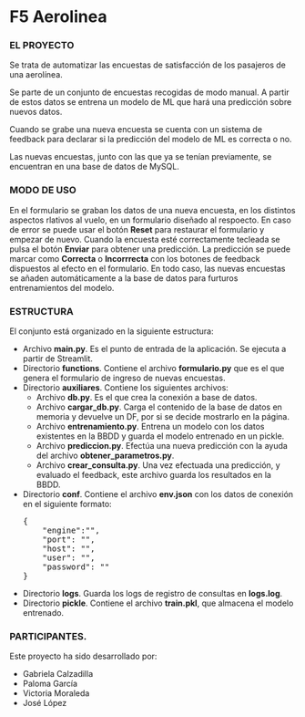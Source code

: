 # F5 Aerolinea

### EL PROYECTO

Se trata de automatizar las encuestas de satisfacción de los pasajeros de una aerolínea.

Se parte de un conjunto de encuestas recogidas de modo manual. A partir de estos datos se entrena un modelo de ML
que hará una predicción sobre nuevos datos.

Cuando se grabe una nueva encuesta se cuenta con un sistema de feedback para declarar si la predicción del modelo de ML es correcta o no.

Las nuevas encuestas, junto con las que ya se tenían previamente, se encuentran en una base de datos de MySQL.

### MODO DE USO

En el formulario se graban los datos de una nueva encuesta, en los distintos aspectos rlativos al vuelo, en un formulario diseñado al respoecto.
En caso de error se puede usar el botón **Reset** para restaurar el formulario y empezar de nuevo.
Cuando la encuesta esté correctamente tecleada se pulsa el botón **Enviar** para obtener una predicción.
La predicción se puede marcar como **Correcta** o **Incorrrecta** con los botones de feedback dispuestos al efecto en el formulario.
En todo caso, las nuevas encuestas se añaden automáticamente a la base de datos para furturos entrenamientos del modelo.

### ESTRUCTURA
El conjunto está organizado en la siguiente estructura:
  + Archivo **main.py**. Es el punto de entrada de la aplicación. Se ejecuta a partir de Streamlit.
  + Directorio **functions**. Contiene el archivo **formulario.py** que es el que genera el formulario de ingreso de nuevas encuestas.
  + Directorio **auxiliares**. Contiene los siguientes archivos:
    + Archivo **db.py**. Es el que crea la conexión a base de datos.
    + Archivo **cargar_db.py**. Carga el contenido de la base de datos en memoria y devuelve un DF, por si se decide mostrarlo en la página.
    + Archivo **entrenamiento.py**. Entrena un modelo con los datos existentes en la BBDD y guarda el modelo entrenado en un pickle.
    + Archivo **prediccion.py**. Efectúa una nueva predicción con la ayuda del archivo **obtener_parametros.py**.
    + Archivo **crear_consulta.py**. Una vez efectuada una predicción, y evaluado el feedback, este archivo guarda los resultados en la BBDD.
  + Directorio **conf**. Contiene el archivo **env.json** con los datos de conexión en el siguiente formato:
    <pre>
    {
        "engine":"", 
        "port": "", 
        "host": "", 
        "user": "", 
        "password": ""
    }
    </pre>
  +  Directorio **logs**. Guarda los logs de registro de consultas en **logs.log**.
  +  Directorio **pickle**. Contiene el archivo **train.pkl**, que almacena el modelo entrenado.

### PARTICIPANTES.
Este proyecto ha sido desarrollado por:
  + Gabriela Calzadilla
  + Paloma García
  + Victoria Moraleda
  + José López
